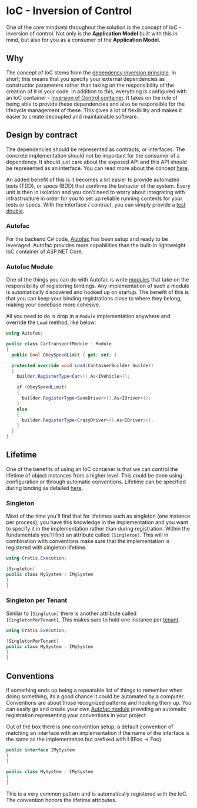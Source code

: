# IoC - Inversion of Control

One of the core mindsets throughout the solution is the concept of IoC - inversion of control.
Not only is the **Application Model** built with this in mind, but also for you as a consumer of
the **Application Model**.

## Why

The concept of IoC stems from the [dependency inversion principle](https://en.wikipedia.org/wiki/Dependency_inversion_principle).
In short; this means that you specify your external dependencies as constructor parameters rather than taking on the
responsibility of the creation of it in your code. In addition to this, everything is configured with an
IoC container - [Inversion of Control container](https://en.wikipedia.org/wiki/Inversion_of_control).
It takes on the role of being able to provide these dependencies and also be responsible for the lifecycle
management of these. This gives a lot of flexibility and makes it easier to create decoupled and maintainable
software.

## Design by contract

The dependencies should be represented as contracts, or interfaces. The concrete implementation should not be
important for the consumer of a dependency. It should just care about the exposed API and this API should be
represented as an interface. You can read more about the concept [here](https://en.wikipedia.org/wiki/Design_by_contract).

An added benefit of this is it becomes a lot easier to provide automated tests (TDD), or specs (BDD) that confirms
the behavior of the system. Every unit is then in isolation and you don't need to worry about integrating with
infrastructure in order for you to set up reliable running contexts for your tests or specs. With the interface / contract,
you can simply provide a [test double](https://duckduckgo.com/?q=mock+fake+stub&t=osx).

### Autofac

For the backend C# code, [Autofac](https://autofac.org) has been setup and ready to be leveraged. Autofac provides
more capabilities than the built-in lightweight IoC container of ASP.NET Core.

### Autofac Module

One of the things you can do with Autofac is write [modules](https://autofac.readthedocs.io/en/latest/configuration/modules.html)
that take on the responsibility of registering bindings. Any implementation of such a module is automatically discovered
and hooked up on startup. The benefit of this is that you can keep your binding registrations close to where they belong, making
your codebase more cohesive.

All you need to do is drop in a `Module` implementation anywhere and override the `Load` method, like below:

```csharp
using Autofac;

public class CarTransportModule : Module
{
  public bool ObeySpeedLimit { get; set; }

  protected override void Load(ContainerBuilder builder)
  {
    builder.RegisterType<Car>().As<IVehicle>();

    if (ObeySpeedLimit)
    {
      builder.RegisterType<SaneDriver>().As<IDriver>();
    }
    else
    {
      builder.RegisterType<CrazyDriver>().As<IDriver>();
    }
  }
}
```

## Lifetime

One of the benefits of using an IoC container is that we can control the lifetime of object instances from a higher level.
This could be done using configuration or through automatic conventions. Lifetime can be specified during binding as
detailed [here](https://autofac.readthedocs.io/en/latest/lifetime/index.html).

### Singleton

Most of the time you'll find that for lifetimes such as singleton (one instance per process), you have this knowledge
in the implementation and you want to specify it in the implementation rather than during registration.
Within the fundamentals you'll find an attribute called `[Singleton]`.
This will in combination with conventions make sure that the implementation is registered with singleton lifetime.

```csharp
using Cratis.Execution;

[Singleton]
public class MySystem : IMySystem
{
}
```

### Singleton per Tenant

Similar to `[Singleton]` there is another attribute called `[SingletonPerTenant]`. This makes sure to hold one instance
per [tenant](../concepts/tenancy.md).

```csharp
using Cratis.Execution;

[SingletonPerTenant]
public class MySystem : IMySystem
{
}
```

## Conventions

If something ends up being a repeatable list of things to remember when doing something, its a good chance it could
be automated by a computer. Conventions are about those recognized patterns and hooking them up. You can easily go
and create your own [Autofac module](https://autofac.readthedocs.io/en/latest/configuration/modules.html) providing
an automatic registration representing your conventions in your project.

Out of the box there is one convention setup; a default convention of matching an interface with an implementation
if the name of the interface is the same as the implementation but prefixed with **I** (IFoo -> Foo).

```csharp
public interface IMySystem
{
}

public class MySystem : IMySystem
{
}
```

This is a very common pattern and is automatically registered with the IoC. The convention honors the lifetime
attributes.
